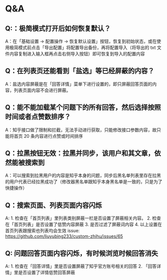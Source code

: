 # Q&A

## Q:：极简模式打开后如何恢复默认？

A：在「基础设置 -> 配置操作 -> 恢复默认设置」按钮，恢复到初始状态，或在使用极简模式前点击「导出配置」将配置导出备份，再将配置导入（将导出的 txt 文件内容复制进入输入框再点击右侧导入按钮）即可恢复到导入的配置内容

## Q：在列表页还能看到「盐选」等已经屏蔽的内容？

A：盐选内容屏蔽是在「回答详情」菜单下进行设置的，即只屏蔽回答页面的内容，列表页面内容不会进行屏蔽。

## Q：能不能加载某个问题下的所有回答，然后选择按照时间或者点赞数排序？

A：知乎接口做了限制和拦截，无法手动进行获取，只能修改接口参数内容，故只能将首页 20 条内容进行点赞或时间排序

## Q：拉黑按钮无效：拉黑并同步，该用户和其文章，依然能被搜索到

A：可以搜索到拉黑用户的内容是知乎本身的问题，同步后黑名单列表里存在拉黑的用户代表已经拉黑成功了（修改器黑名单跟知乎本身黑名单是一致的，只是为了快捷操作）

## Q：搜索页面、列表页面内容闪烁

A: 1. 检查在「首页列表」里列表类别屏蔽一栏是否设置了屏蔽相关内容。
   2. 检查在「首页列表」是否设置了低赞内容屏蔽
   3. 是否过滤了屏蔽词内容
   4. 以上设置在首页列表跟搜索也列表均会生效
  issue: <https://github.com/liuyubing233/custom-zhihu/issues/65>

## Q: 问题回答页面内容闪烁，有时候浏览时候回答消失

A: 1. 检查在「回答详情」里是否设置屏蔽了知乎官方账号相关的回答
   2. 「回答详情」里是否设置了详情低赞回答屏蔽
